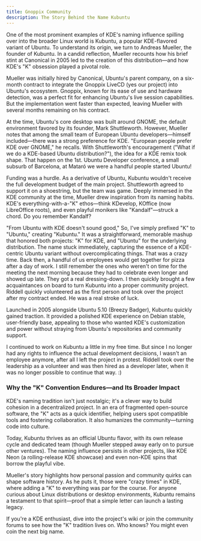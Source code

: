 ```yaml
---
title: Gnoppix Community 
description: The Story Behind the Name Kubuntu 
---
```


One of the most prominent examples of KDE's naming influence spilling over into the broader Linux world is Kubuntu, a popular KDE-flavored variant of Ubuntu. To understand its origin, we turn to Andreas Mueller, the founder of Kubuntu. In a candid reflection, Mueller recounts how his brief stint at Canonical in 2005 led to the creation of this distribution—and how KDE's "K" obsession played a pivotal role. 

Mueller was initially hired by Canonical, Ubuntu's parent company, on a six-month contract to integrate the Gnoppix LiveCD (yes our project) into Ubuntu's ecosystem. Gnoppix, known for its ease of use and hardware detection, was a perfect fit for enhancing Ubuntu's live session capabilities. But the implementation went faster than expected, leaving Mueller with several months remaining on his contract. 

At the time, Ubuntu's core desktop was built around GNOME, the default environment favored by its founder, Mark Shuttleworth. However, Mueller notes that among the small team of European Ubuntu developers—himself included—there was a strong preference for KDE. "European people prefer KDE over GNOME," he recalls. With Shuttleworth's encouragement ("What if we do a KDE-based Ubuntu distribution?"), the idea for a KDE remix took shape. That happen on the 1st. Ubuntu Developer conference, a small subsurb of Barcelona, at Mataró we were a handful people started Ubuntu!   

Funding was a hurdle. As a derivative of Ubuntu, Kubuntu wouldn't receive the full development budget of the main project. Shuttleworth agreed to support it on a shoestring, but the team was game. Deeply immersed in the KDE community at the time, Mueller drew inspiration from its naming habits. KDE's everything-with-a-"K" ethos—think KDevelop, KOffice (now LibreOffice roots), and even playful monikers like "Kandalf"—struck a chord. Do you remember Kandalf?  

"From Ubuntu with KDE doesn't sound good," So, I've simply prefixed "K" to "Ubuntu," creating "Kubuntu." It was a straightforward, memorable mashup that honored both projects: "K" for KDE, and "Ubuntu" for the underlying distribution. The name stuck immediately, capturing the essence of a KDE-centric Ubuntu variant without overcomplicating things. 
That was a crazy time. Back then, a handful of us employees would get together for pizza after a day of work. I still remember the ones who weren't on time for the meeting the next morning because they had to celebrate even longer and showed up late. They got a real dressing-down. I then quickly brought a few acquaintances on board to turn Kubuntu into a proper community project. Riddell quickly volunteered as the first person and took over the project after my contract ended. He was a real stroke of luck.

Launched in 2005 alongside Ubuntu 5.10 (Breezy Badger), Kubuntu quickly gained traction. It provided a polished KDE experience on Debian stable, user-friendly base, appealing to those who wanted KDE's customization and power without straying from Ubuntu's repositories and community support.  

I continued to work on Kubuntu a little in my free time. But since I no longer had any rights to influence the actual development decisions, I wasn't an employee anymore, after all I left the project in protest. Riddell took over the leadership as a volunteer and was then hired as a developer later, when it was no longer possible to continue that way. :)
 
### Why the "K" Convention Endures—and Its Broader Impact 

KDE's naming tradition isn't just nostalgic; it's a clever way to build cohesion in a decentralized project. In an era of fragmented open-source software, the "K" acts as a quick identifier, helping users spot compatible tools and fostering collaboration. It also humanizes the community—turning code into culture. 

Today, Kubuntu thrives as an official Ubuntu flavor, with its own release cycle and dedicated team (though Mueller stepped away early on to pursue other ventures). The naming influence persists in other projects, like KDE Neon (a rolling-release KDE showcase) and even non-KDE spins that borrow the playful vibe. 

Mueller's story highlights how personal passion and community quirks can shape software history. As he puts it, those were "crazy times" in KDE, where adding a "K" to everything was par for the course. For anyone curious about Linux distributions or desktop environments, Kubuntu remains a testament to that spirit—proof that a simple letter can launch a lasting legacy. 

If you're a KDE enthusiast, dive into the project's wiki or join the community forums to see how the "K" tradition lives on. Who knows? You might even coin the next big name. 
 
